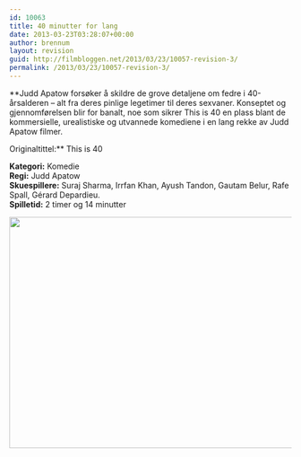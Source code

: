```yaml
---
id: 10063
title: 40 minutter for lang
date: 2013-03-23T03:28:07+00:00
author: brennum
layout: revision
guid: http://filmbloggen.net/2013/03/23/10057-revision-3/
permalink: /2013/03/23/10057-revision-3/
---
```

**Judd Apatow forsøker å skildre de grove detaljene om fedre i 40-årsalderen &#8211; alt fra deres pinlige legetimer til deres sexvaner. Konseptet og gjennomførelsen blir for banalt, noe som sikrer This is 40 en plass blant de kommersielle, urealistiske og utvannede komediene i en lang rekke av Judd Apatow filmer.  
<!--more-->Originaltittel:** This is 40

  
**Kategori:** Komedie  
**Regi:** Judd Apatow  
**Skuespillere:** Suraj Sharma, Irrfan Khan, Ayush Tandon, Gautam Belur, Rafe Spall, Gérard Depardieu.  
**Spilletid:** 2 timer og 14 minutter

<a href="http://filmbloggen.net/?attachment_id=10060" rel="attachment wp-att-10060"><img class="alignnone size-large wp-image-10060" src="http://filmbloggen.net/wp-content/uploads//2013/03/This-is-40-4-620x412.jpg" alt="" width="620" height="412" /></a>